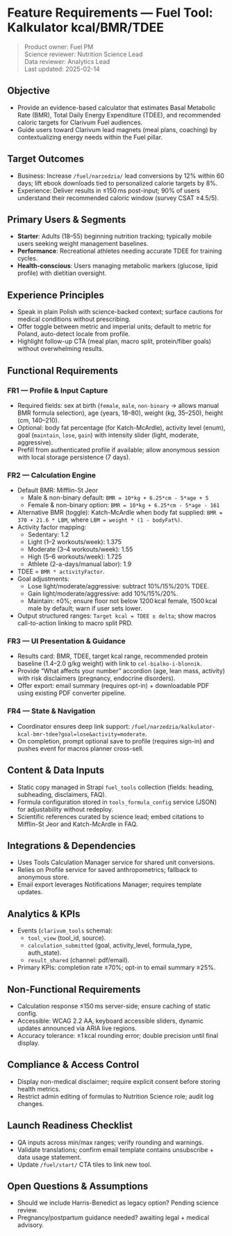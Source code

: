 # Feature Requirements — Fuel Tool: Kalkulator kcal/BMR/TDEE

> Product owner: Fuel PM  
> Science reviewer: Nutrition Science Lead  
> Data reviewer: Analytics Lead  
> Last updated: 2025-02-14

## Objective
- Provide an evidence-based calculator that estimates Basal Metabolic Rate (BMR), Total Daily Energy Expenditure (TDEE), and recommended caloric targets for Clarivum Fuel audiences.
- Guide users toward Clarivum lead magnets (meal plans, coaching) by contextualizing energy needs within the Fuel pillar.

## Target Outcomes
- Business: Increase `/fuel/narzedzia/` lead conversions by 12% within 60 days; lift ebook downloads tied to personalized calorie targets by 8%.
- Experience: Deliver results in ≤150 ms post-input; 90% of users understand their recommended caloric window (survey CSAT ≥4.5/5).

## Primary Users & Segments
- **Starter**: Adults (18–55) beginning nutrition tracking; typically mobile users seeking weight management baselines.
- **Performance**: Recreational athletes needing accurate TDEE for training cycles.
- **Health-conscious**: Users managing metabolic markers (glucose, lipid profile) with dietitian oversight.

## Experience Principles
- Speak in plain Polish with science-backed context; surface cautions for medical conditions without prescribing.
- Offer toggle between metric and imperial units; default to metric for Poland, auto-detect locale from profile.
- Highlight follow-up CTA (meal plan, macro split, protein/fiber goals) without overwhelming results.

## Functional Requirements

### FR1 — Profile & Input Capture
- Required fields: sex at birth (`female`, `male`, `non-binary` → allows manual BMR formula selection), age (years, 18–80), weight (kg, 35–250), height (cm, 140–210).
- Optional: body fat percentage (for Katch-McArdle), activity level (enum), goal (`maintain`, `lose`, `gain`) with intensity slider (light, moderate, aggressive).
- Prefill from authenticated profile if available; allow anonymous session with local storage persistence (7 days).

### FR2 — Calculation Engine
- Default BMR: Mifflin-St Jeor  
    - Male & non-binary default: `BMR = 10*kg + 6.25*cm - 5*age + 5`  
    - Female & non-binary option: `BMR = 10*kg + 6.25*cm - 5*age - 161`
- Alternative BMR (toggle): Katch-McArdle when body fat supplied: `BMR = 370 + 21.6 * LBM`, where `LBM = weight * (1 - bodyFat%)`.
- Activity factor mapping:
    - Sedentary: 1.2
    - Light (1–2 workouts/week): 1.375
    - Moderate (3–4 workouts/week): 1.55
    - High (5–6 workouts/week): 1.725
    - Athlete (2-a-days/manual labor): 1.9
- TDEE = `BMR * activityFactor`.
- Goal adjustments:
    - Lose light/moderate/aggressive: subtract 10%/15%/20% TDEE.
    - Gain light/moderate/aggressive: add 10%/15%/20%.
    - Maintain: ±0%; ensure floor not below 1200 kcal female, 1500 kcal male by default; warn if user sets lower.
- Output structured ranges: `Target kcal = TDEE ± delta`; show macros call-to-action linking to macro split PRD.

### FR3 — UI Presentation & Guidance
- Results card: BMR, TDEE, target kcal range, recommended protein baseline (1.4–2.0 g/kg weight) with link to `cel-bialko-i-blonnik`.
- Provide “What affects your number” accordion (age, lean mass, activity) with risk disclaimers (pregnancy, endocrine disorders).
- Offer export: email summary (requires opt-in) + downloadable PDF using existing PDF converter pipeline.

### FR4 — State & Navigation
- Coordinator ensures deep link support: `/fuel/narzedzia/kalkulator-kcal-bmr-tdee?goal=lose&activity=moderate`.
- On completion, prompt optional save to profile (requires sign-in) and pushes event for macros planner cross-sell.

## Content & Data Inputs
- Static copy managed in Strapi `fuel_tools` collection (fields: heading, subheading, disclaimers, FAQ).
- Formula configuration stored in `tools_formula_config` service (JSON) for adjustability without redeploy.
- Scientific references curated by science lead; embed citations to Mifflin-St Jeor and Katch-McArdle in FAQ.

## Integrations & Dependencies
- Uses Tools Calculation Manager service for shared unit conversions.
- Relies on Profile service for saved anthropometrics; fallback to anonymous store.
- Email export leverages Notifications Manager; requires template updates.

## Analytics & KPIs
- Events (`clarivum_tools` schema):
    - `tool_view` (tool_id, source).
    - `calculation_submitted` (goal, activity_level, formula_type, auth_state).
    - `result_shared` (channel: pdf/email).
- Primary KPIs: completion rate ≥70%; opt-in to email summary ≥25%.

## Non-Functional Requirements
- Calculation response ≤150 ms server-side; ensure caching of static config.
- Accessible: WCAG 2.2 AA, keyboard accessible sliders, dynamic updates announced via ARIA live regions.
- Accuracy tolerance: ±1 kcal rounding error; double precision until final display.

## Compliance & Access Control
- Display non-medical disclaimer; require explicit consent before storing health metrics.
- Restrict admin editing of formulas to Nutrition Science role; audit log changes.

## Launch Readiness Checklist
- QA inputs across min/max ranges; verify rounding and warnings.
- Validate translations; confirm email template contains unsubscribe + data usage statement.
- Update `/fuel/start/` CTA tiles to link new tool.

## Open Questions & Assumptions
- Should we include Harris-Benedict as legacy option? Pending science review.
- Pregnancy/postpartum guidance needed? awaiting legal + medical advisory.
